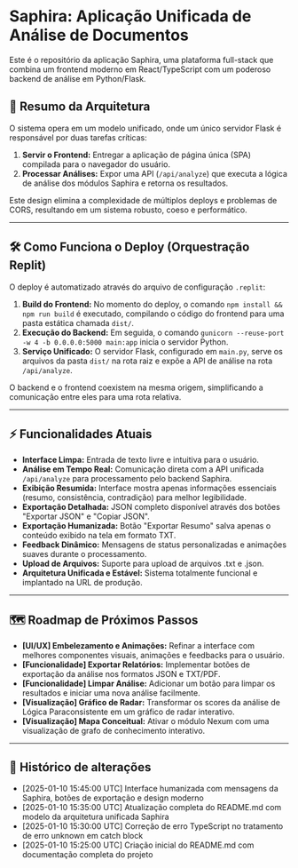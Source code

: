 # Saphira: Aplicação Unificada de Análise de Documentos

Este é o repositório da aplicação Saphira, uma plataforma full-stack que combina um frontend moderno em React/TypeScript com um poderoso backend de análise em Python/Flask.

## 🚀 Resumo da Arquitetura

O sistema opera em um modelo unificado, onde um único servidor Flask é responsável por duas tarefas críticas:
1.  **Servir o Frontend:** Entregar a aplicação de página única (SPA) compilada para o navegador do usuário.
2.  **Processar Análises:** Expor uma API (`/api/analyze`) que executa a lógica de análise dos módulos Saphira e retorna os resultados.

Este design elimina a complexidade de múltiplos deploys e problemas de CORS, resultando em um sistema robusto, coeso e performático.

---

## 🛠️ Como Funciona o Deploy (Orquestração Replit)

O deploy é automatizado através do arquivo de configuração `.replit`:
1.  **Build do Frontend:** No momento do deploy, o comando `npm install && npm run build` é executado, compilando o código do frontend para uma pasta estática chamada `dist/`.
2.  **Execução do Backend:** Em seguida, o comando `gunicorn --reuse-port -w 4 -b 0.0.0.0:5000 main:app` inicia o servidor Python.
3.  **Serviço Unificado:** O servidor Flask, configurado em `main.py`, serve os arquivos da pasta `dist/` na rota raiz e expõe a API de análise na rota `/api/analyze`.

O backend e o frontend coexistem na mesma origem, simplificando a comunicação entre eles para uma rota relativa.

---

## ⚡ Funcionalidades Atuais

-   **Interface Limpa:** Entrada de texto livre e intuitiva para o usuário.
-   **Análise em Tempo Real:** Comunicação direta com a API unificada `/api/analyze` para processamento pelo backend Saphira.
-   **Exibição Resumida:** Interface mostra apenas informações essenciais (resumo, consistência, contradição) para melhor legibilidade.
-   **Exportação Detalhada:** JSON completo disponível através dos botões "Exportar JSON" e "Copiar JSON".
-   **Exportação Humanizada:** Botão "Exportar Resumo" salva apenas o conteúdo exibido na tela em formato TXT.
-   **Feedback Dinâmico:** Mensagens de status personalizadas e animações suaves durante o processamento.
-   **Upload de Arquivos:** Suporte para upload de arquivos .txt e .json.
-   **Arquitetura Unificada e Estável:** Sistema totalmente funcional e implantado na URL de produção.

---

## 🗺️ Roadmap de Próximos Passos

-   **[UI/UX] Embelezamento e Animações:** Refinar a interface com melhores componentes visuais, animações e feedbacks para o usuário.
-   **[Funcionalidade] Exportar Relatórios:** Implementar botões de exportação da análise nos formatos JSON e TXT/PDF.
-   **[Funcionalidade] Limpar Análise:** Adicionar um botão para limpar os resultados e iniciar uma nova análise facilmente.
-   **[Visualização] Gráfico de Radar:** Transformar os scores da análise de Lógica Paraconsistente em um gráfico de radar interativo.
-   **[Visualização] Mapa Conceitual:** Ativar o módulo Nexum com uma visualização de grafo de conhecimento interativo.

---

## 📜 Histórico de alterações
- [2025-01-10 15:45:00 UTC] Interface humanizada com mensagens da Saphira, botões de exportação e design moderno
- [2025-01-10 15:35:00 UTC] Atualização completa do README.md com modelo da arquitetura unificada Saphira
- [2025-01-10 15:30:00 UTC] Correção de erro TypeScript no tratamento de erro unknown em catch block
- [2025-01-10 15:25:00 UTC] Criação inicial do README.md com documentação completa do projeto